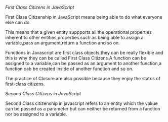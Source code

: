 *First Class Citizens in JavaScript*

First Class Citizenship in JavaScript means being able to do what everyone else can do.

This means that a given entity suppports all the operational properties inherent to other entities,properties such as being able to assign a variable,pass an argument,return a function and so on.

Functions in Javascript are first class objects,they can be really flexible and this is why they can be called First Class Citizens.A function can be assigned to a variable,can be passed as an argument to another function,a function cab be created inside of another function and so on.

The practice of Closure are also possible because they enjoy the status of first-class citizens.

*Second Class Citizens in JavaScript*

Second Class citizenship in javascript refers to an entity which the vakue can be passed as a parameter but can neither be returned from a function nor be assigned to a variable.